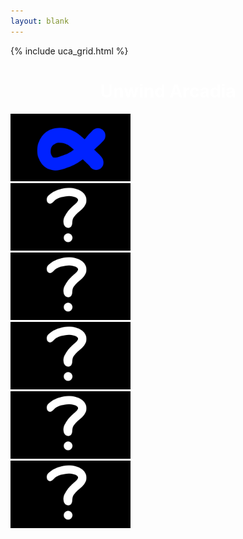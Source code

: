 ```yaml
---
layout: blank
---
```


{% include uca_grid.html %}

<style>
    body {
        background-image: url('../assets/images/Night.png');
    }
</style>

<!-- PAGE CONTENT STARTS HERE -->

<h1 style="color:white; text-align:center;">Unwind Arcadia</h1>

<div class="grid-container">
    <div class="grid-item">
        <a href="https://archkitten.github.io/CS-AP-2/p2/flyby_fishing" class="btn">
            <img src="../assets/images/FlybyFishingLogo.png" alt="Flyby Fishing" width="192" height="108">
        </a>
    </div>
    <div class="grid-item">
        <a href="https://archkitten.github.io/CS-AP-2/p2/uca" class="btn">
            <img src="../assets/images/Question.png" alt="Untitled" width="192" height="108">
        </a>
    </div>
    <div class="grid-item">
        <a href="https://archkitten.github.io/CS-AP-2/p2/uca" class="btn">
            <img src="../assets/images/Question.png" alt="Untitled" width="192" height="108">
        </a>
    </div>
    <div class="grid-item">
        <a href="https://archkitten.github.io/CS-AP-2/p2/uca" class="btn">
            <img src="../assets/images/Question.png" alt="Untitled" width="192" height="108">
        </a>
    </div>
    <div class="grid-item">
        <a href="https://archkitten.github.io/CS-AP-2/p2/uca" class="btn">
            <img src="../assets/images/Question.png" alt="Untitled" width="192" height="108">
        </a>
    </div>
    <div class="grid-item">
        <a href="https://archkitten.github.io/CS-AP-2/p2/uca" class="btn">
            <img src="../assets/images/Question.png" alt="Untitled" width="192" height="108">
        </a>
    </div>
</div>
